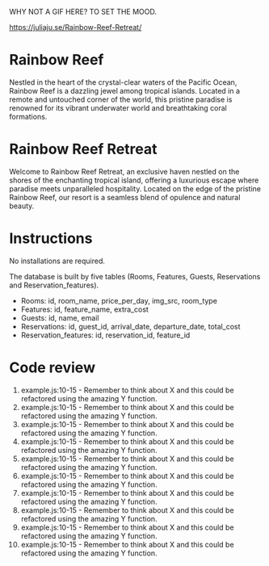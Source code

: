WHY NOT A GIF HERE? TO SET THE MOOD.

https://juliaju.se/Rainbow-Reef-Retreat/

# Rainbow Reef

Nestled in the heart of the crystal-clear waters of the Pacific Ocean, Rainbow Reef is a dazzling jewel among tropical islands. Located in a remote and untouched corner of the world, this pristine paradise is renowned for its vibrant underwater world and breathtaking coral formations.

# Rainbow Reef Retreat

Welcome to Rainbow Reef Retreat, an exclusive haven nestled on the shores of the enchanting tropical island, offering a luxurious escape where paradise meets unparalleled hospitality. Located on the edge of the pristine Rainbow Reef, our resort is a seamless blend of opulence and natural beauty.


# Instructions

No installations are required.

The database is built by five tables (Rooms, Features, Guests, Reservations and Reservation_features).
- Rooms: id, room_name, price_per_day, img_src, room_type
- Features: id, feature_name, extra_cost
- Guests: id, name, email
- Reservations: id, guest_id, arrival_date, departure_date, total_cost
- Reservation_features: id, reservation_id, feature_id

# Code review

1. example.js:10-15 - Remember to think about X and this could be refactored using the amazing Y function.
2. example.js:10-15 - Remember to think about X and this could be refactored using the amazing Y function.
3. example.js:10-15 - Remember to think about X and this could be refactored using the amazing Y function.
4. example.js:10-15 - Remember to think about X and this could be refactored using the amazing Y function.
5. example.js:10-15 - Remember to think about X and this could be refactored using the amazing Y function.
6. example.js:10-15 - Remember to think about X and this could be refactored using the amazing Y function.
7. example.js:10-15 - Remember to think about X and this could be refactored using the amazing Y function.
8. example.js:10-15 - Remember to think about X and this could be refactored using the amazing Y function.
9. example.js:10-15 - Remember to think about X and this could be refactored using the amazing Y function.
10. example.js:10-15 - Remember to think about X and this could be refactored using the amazing Y function.
